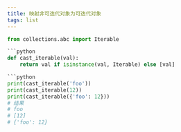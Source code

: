 ```yaml
---
title: 映射非可迭代对象为可迭代对象
tags: list
---
```


```python
from collections.abc import Iterable

```python
def cast_iterable(val):
    return val if isinstance(val, Iterable) else [val]

```python
print(cast_iterable('foo'))
print(cast_iterable(12))
print(cast_iterable({'foo': 12}))
# 结果
# foo
# [12]
# {'foo': 12}
